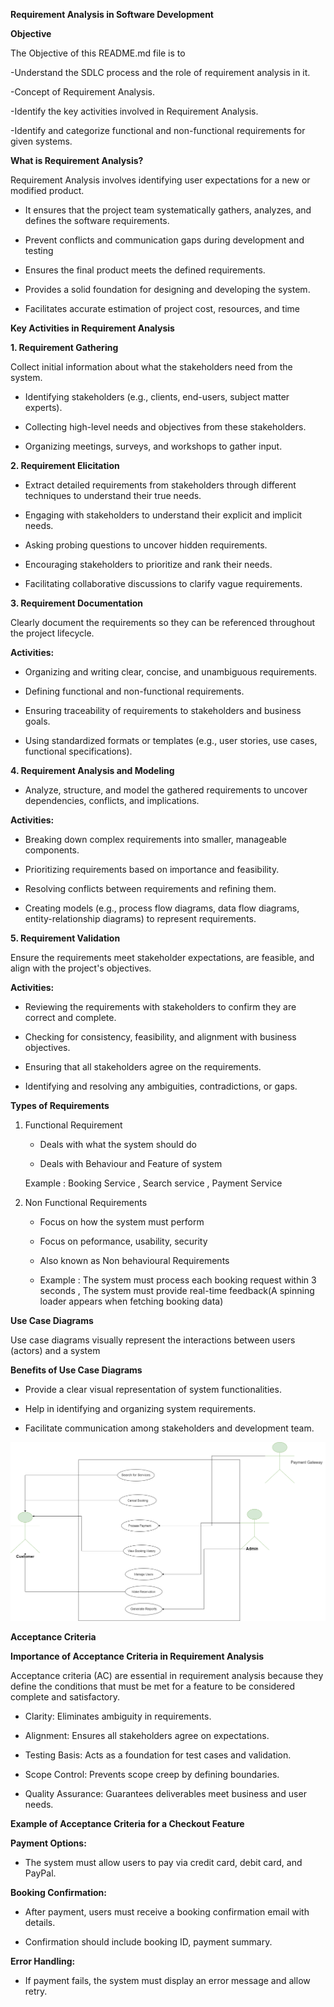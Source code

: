 **Requirement Analysis in Software Development**

**Objective**   

The Objective of this README.md file is to  

-Understand the SDLC process and the role of requirement analysis in it.

-Concept of Requirement Analysis.

-Identify the key activities involved in Requirement Analysis.

-Identify and categorize functional and non-functional requirements for given systems.

**What is Requirement Analysis?**

Requirement Analysis involves identifying user expectations for a new or modified product.

- It ensures that the project team systematically gathers, analyzes, and defines the software requirements.
  
- Prevent conflicts and communication gaps during development and testing
  
- Ensures the final product meets the defined requirements.

- Provides a solid foundation for designing and developing the system.

- Facilitates accurate estimation of project cost, resources, and time

**Key Activities in Requirement Analysis**

**1. Requirement Gathering**

Collect initial information about what the stakeholders need from the system.

- Identifying stakeholders (e.g., clients, end-users, subject matter experts).
  
- Collecting high-level needs and objectives from these stakeholders.
  
- Organizing meetings, surveys, and workshops to gather input.

**2. Requirement Elicitation**
   
- Extract detailed requirements from stakeholders through different techniques to understand their true needs.

- Engaging with stakeholders to understand their explicit and implicit needs.
  
- Asking probing questions to uncover hidden requirements.
  
- Encouraging stakeholders to prioritize and rank their needs.
  
- Facilitating collaborative discussions to clarify vague requirements.

**3. Requirement Documentation**

 Clearly document the requirements so they can be referenced throughout the project lifecycle.

**Activities:**

-  Organizing and writing clear, concise, and unambiguous requirements.
  
- Defining functional and non-functional requirements.
  
- Ensuring traceability of requirements to stakeholders and business goals.
  
- Using standardized formats or templates (e.g., user stories, use cases, functional specifications).

**4. Requirement Analysis and Modeling**

- Analyze, structure, and model the gathered requirements to uncover dependencies, conflicts, and implications.

**Activities:**

- Breaking down complex requirements into smaller, manageable components.
  
- Prioritizing requirements based on importance and feasibility.
  
- Resolving conflicts between requirements and refining them.
  
- Creating models (e.g., process flow diagrams, data flow diagrams, entity-relationship diagrams) to represent requirements.

**5. Requirement Validation**

Ensure the requirements meet stakeholder expectations, are feasible, and align with the project's objectives.

**Activities:**

- Reviewing the requirements with stakeholders to confirm they are correct and complete.
  
- Checking for consistency, feasibility, and alignment with business objectives.

- Ensuring that all stakeholders agree on the requirements.
  
- Identifying and resolving any ambiguities, contradictions, or gaps.


**Types of Requirements**

1) Functional Requirement
   -  Deals with what the system should do
     
   -  Deals with Behaviour and Feature of system
     
     Example : Booking Service , Search service , Payment Service

2) Non Functional Requirements

   - Focus on how the system must perform
  
   - Focus on peformance, usability, security
  
   - Also known as Non behavioural Requirements
  
   - Example  : The system must process each booking request within 3 seconds ,  The system must provide real-time feedback(A spinning loader appears when fetching booking data)


**Use Case Diagrams**

Use case diagrams visually represent the interactions between users (actors) and a system

**Benefits of Use Case Diagrams**

- Provide a clear visual representation of system functionalities.

- Help in identifying and organizing system requirements.

- Facilitate communication among stakeholders and development team.

![Use case Diagram](alx-booking-uc.png)



**Acceptance Criteria**

**Importance of Acceptance Criteria in Requirement Analysis**

Acceptance criteria (AC) are essential in requirement analysis because they define the conditions that must be met for a feature to be considered complete and satisfactory.

- Clarity: Eliminates ambiguity in requirements.

- Alignment: Ensures all stakeholders agree on expectations.

- Testing Basis: Acts as a foundation for test cases and validation.

- Scope Control: Prevents scope creep by defining boundaries.

- Quality Assurance: Guarantees deliverables meet business and user needs.
  

**Example of Acceptance Criteria for a Checkout Feature**

**Payment Options:**

- The system must allow users to pay via credit card, debit card, and PayPal.


**Booking Confirmation:**

- After payment, users must receive a booking confirmation email with details.

- Confirmation should include booking ID, payment summary.
  
**Error Handling:**

- If payment fails, the system must display an error message and allow retry.






